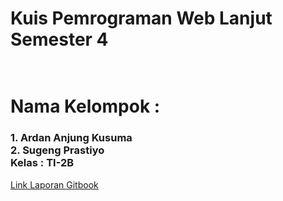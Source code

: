 <h1>Kuis Pemrograman Web Lanjut Semester 4<h1><br>
Nama Kelompok :<br>
<h3>1. Ardan Anjung Kusuma<br>
2. Sugeng Prastiyo<br>
Kelas : TI-2B</h3>

[Link Laporan Gitbook](https://ardananjungkusuma.gitbook.io/laporan-website-inventarisjti/)
